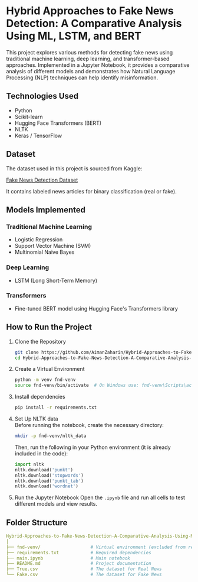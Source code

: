 # Hybrid Approaches to Fake News Detection: A Comparative Analysis Using ML, LSTM, and BERT

This project explores various methods for detecting fake news using traditional machine learning, deep learning, and transformer-based approaches. Implemented in a Jupyter Notebook, it provides a comparative analysis of different models and demonstrates how Natural Language Processing (NLP) techniques can help identify misinformation.

## Technologies Used

- Python
- Scikit-learn
- Hugging Face Transformers (BERT)
- NLTK
- Keras / TensorFlow

## Dataset

The dataset used in this project is sourced from Kaggle:  

[Fake News Detection Dataset](https://www.kaggle.com/code/therealsampat/fake-news-detection/input)  

It contains labeled news articles for binary classification (real or fake).

## Models Implemented

### Traditional Machine Learning
- Logistic Regression
- Support Vector Machine (SVM)
- Multinomial Naive Bayes

### Deep Learning
- LSTM (Long Short-Term Memory)

### Transformers
- Fine-tuned BERT model using Hugging Face's Transformers library

## How to Run the Project

1. Clone the Repository
   ```bash
   git clone https://github.com/AimanZaharin/Hybrid-Approaches-to-Fake-News-Detection-A-Comparative-Analysis-Using-ML-LSTM-and-BERT.git
   cd Hybrid-Approaches-to-Fake-News-Detection-A-Comparative-Analysis-Using-ML-LSTM-and-BERT

2. Create a Virtual Environment
    ```bash
    python -m venv fnd-venv
    source fnd-venv/bin/activate  # On Windows use: fnd-venv\Scripts\activate

3. Install dependencies
    ```bash
    pip install -r requirements.txt

4. Set Up NLTK data
    <br> Before running the notebook, create the necessary directory:
    ```bash
    mkdir -p fnd-venv/nltk_data
    ```
    
    Then, run the following in your Python environment (it is already included in the code):

    ```python
    import nltk
    nltk.download('punkt')
    nltk.download('stopwords')
    nltk.download('punkt_tab')
    nltk.download('wordnet')

5. Run the Jupyter Notebook
    Open the ``.ipynb`` file and run all cells to test different models and view results.

## Folder Structure

```yaml
Hybrid-Approaches-to-Fake-News-Detection-A-Comparative-Analysis-Using-ML-LSTM-and-BERT/
│
├── fnd-venv/                   # Virtual environment (excluded from repo)
├── requirements.txt            # Required dependencies
├── main.ipynb                  # Main notebook
├── README.md                   # Project documentation
├── True.csv                    # The dataset for Real News
└── Fake.csv                    # The dataset for Fake News


